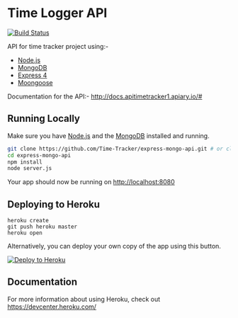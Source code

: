 # Time Logger API

[![Build Status](https://travis-ci.org/Time-Tracker/express-mongo-api.svg?branch=master)](https://travis-ci.org/Time-Tracker/express-mongo-api)

API for time tracker project using:-
* [Node.js](http://nodejs.org/)
* [MongoDB](https://www.mongodb.com/)
* [Express 4](http://expressjs.com/)
* [Moongoose](http://mongoosejs.com/index.html)

Documentation for the API:- http://docs.apitimetracker1.apiary.io/#

## Running Locally

Make sure you have [Node.js](http://nodejs.org/) and the [MongoDB](https://www.mongodb.com/) installed and running.

```sh
git clone https://github.com/Time-Tracker/express-mongo-api.git # or clone your own fork
cd express-mongo-api
npm install
node server.js
```

Your app should now be running on [http://localhost:8080](http://localhost:8080/)

## Deploying to Heroku

```
heroku create
git push heroku master
heroku open
```

Alternatively, you can deploy your own copy of the app using this button.

[![Deploy to Heroku](https://www.herokucdn.com/deploy/button.png)](https://heroku.com/deploy)

## Documentation

For more information about using Heroku, check out https://devcenter.heroku.com/
